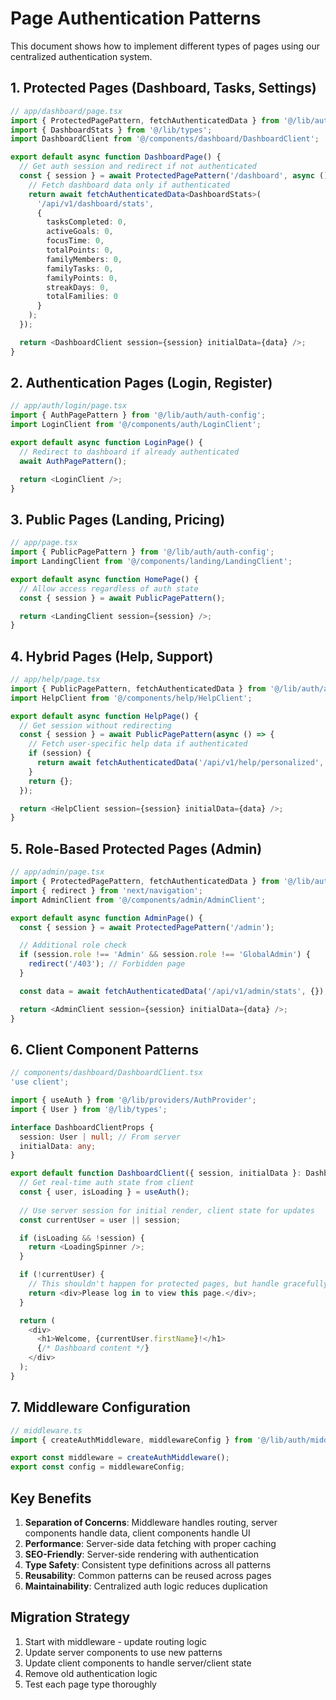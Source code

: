 # Page Authentication Patterns

This document shows how to implement different types of pages using our centralized authentication system.

## 1. Protected Pages (Dashboard, Tasks, Settings)

```typescript
// app/dashboard/page.tsx
import { ProtectedPagePattern, fetchAuthenticatedData } from '@/lib/auth/auth-config';
import { DashboardStats } from '@/lib/types';
import DashboardClient from '@/components/dashboard/DashboardClient';

export default async function DashboardPage() {
  // Get auth session and redirect if not authenticated
  const { session } = await ProtectedPagePattern('/dashboard', async () => {
    // Fetch dashboard data only if authenticated
    return await fetchAuthenticatedData<DashboardStats>(
      '/api/v1/dashboard/stats',
      {
        tasksCompleted: 0,
        activeGoals: 0,
        focusTime: 0,
        totalPoints: 0,
        familyMembers: 0,
        familyTasks: 0,
        familyPoints: 0,
        streakDays: 0,
        totalFamilies: 0
      }
    );
  });

  return <DashboardClient session={session} initialData={data} />;
}
```

## 2. Authentication Pages (Login, Register)

```typescript
// app/auth/login/page.tsx
import { AuthPagePattern } from '@/lib/auth/auth-config';
import LoginClient from '@/components/auth/LoginClient';

export default async function LoginPage() {
  // Redirect to dashboard if already authenticated
  await AuthPagePattern();

  return <LoginClient />;
}
```

## 3. Public Pages (Landing, Pricing)

```typescript
// app/page.tsx
import { PublicPagePattern } from '@/lib/auth/auth-config';
import LandingClient from '@/components/landing/LandingClient';

export default async function HomePage() {
  // Allow access regardless of auth state
  const { session } = await PublicPagePattern();

  return <LandingClient session={session} />;
}
```

## 4. Hybrid Pages (Help, Support)

```typescript
// app/help/page.tsx
import { PublicPagePattern, fetchAuthenticatedData } from '@/lib/auth/auth-config';
import HelpClient from '@/components/help/HelpClient';

export default async function HelpPage() {
  // Get session without redirecting
  const { session } = await PublicPagePattern(async () => {
    // Fetch user-specific help data if authenticated
    if (session) {
      return await fetchAuthenticatedData('/api/v1/help/personalized', {});
    }
    return {};
  });

  return <HelpClient session={session} initialData={data} />;
}
```

## 5. Role-Based Protected Pages (Admin)

```typescript
// app/admin/page.tsx
import { ProtectedPagePattern, fetchAuthenticatedData } from '@/lib/auth/auth-config';
import { redirect } from 'next/navigation';
import AdminClient from '@/components/admin/AdminClient';

export default async function AdminPage() {
  const { session } = await ProtectedPagePattern('/admin');

  // Additional role check
  if (session.role !== 'Admin' && session.role !== 'GlobalAdmin') {
    redirect('/403'); // Forbidden page
  }

  const data = await fetchAuthenticatedData('/api/v1/admin/stats', {});

  return <AdminClient session={session} initialData={data} />;
}
```

## 6. Client Component Patterns

```typescript
// components/dashboard/DashboardClient.tsx
'use client';

import { useAuth } from '@/lib/providers/AuthProvider';
import { User } from '@/lib/types';

interface DashboardClientProps {
  session: User | null; // From server
  initialData: any;
}

export default function DashboardClient({ session, initialData }: DashboardClientProps) {
  // Get real-time auth state from client
  const { user, isLoading } = useAuth();
  
  // Use server session for initial render, client state for updates
  const currentUser = user || session;

  if (isLoading && !session) {
    return <LoadingSpinner />;
  }

  if (!currentUser) {
    // This shouldn't happen for protected pages, but handle gracefully
    return <div>Please log in to view this page.</div>;
  }

  return (
    <div>
      <h1>Welcome, {currentUser.firstName}!</h1>
      {/* Dashboard content */}
    </div>
  );
}
```

## 7. Middleware Configuration

```typescript
// middleware.ts
import { createAuthMiddleware, middlewareConfig } from '@/lib/auth/middleware-config';

export const middleware = createAuthMiddleware();
export const config = middlewareConfig;
```

## Key Benefits

1. **Separation of Concerns**: Middleware handles routing, server components handle data, client components handle UI
2. **Performance**: Server-side data fetching with proper caching
3. **SEO-Friendly**: Server-side rendering with authentication
4. **Type Safety**: Consistent type definitions across all patterns
5. **Reusability**: Common patterns can be reused across pages
6. **Maintainability**: Centralized auth logic reduces duplication

## Migration Strategy

1. Start with middleware - update routing logic
2. Update server components to use new patterns
3. Update client components to handle server/client state
4. Remove old authentication logic
5. Test each page type thoroughly 